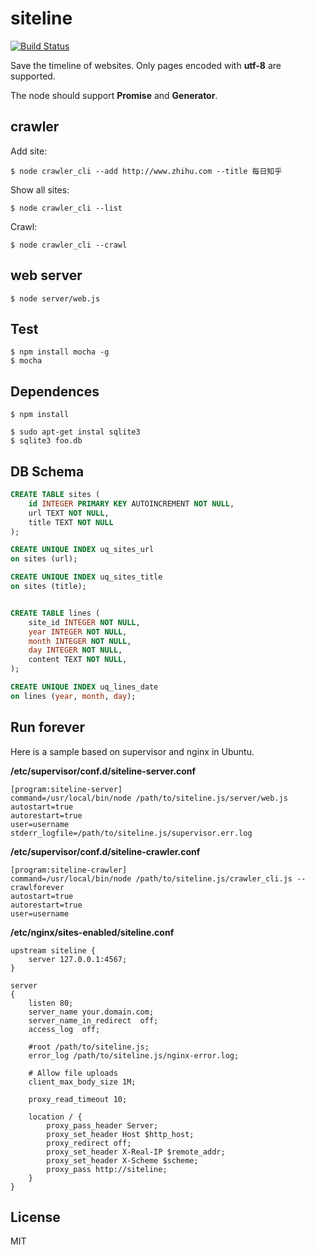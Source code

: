 # siteline

[![Build Status](https://travis-ci.org/someus/siteline.js.svg)](https://travis-ci.org/someus/siteline.js)

Save the timeline of websites. Only pages encoded with **utf-8** are supported.

The node should support **Promise** and **Generator**.

## crawler 

Add site:
```
$ node crawler_cli --add http://www.zhihu.com --title 每日知乎
```

Show all sites:
```
$ node crawler_cli --list
```

Crawl: 
```
$ node crawler_cli --crawl
```


## web server

```
$ node server/web.js
```

## Test

```
$ npm install mocha -g
$ mocha
```


## Dependences
```
$ npm install
```


```
$ sudo apt-get instal sqlite3
$ sqlite3 foo.db
```

## DB Schema
```SQL
CREATE TABLE sites (
    id INTEGER PRIMARY KEY AUTOINCREMENT NOT NULL,
    url TEXT NOT NULL,
    title TEXT NOT NULL
);

CREATE UNIQUE INDEX uq_sites_url
on sites (url);

CREATE UNIQUE INDEX uq_sites_title
on sites (title);


CREATE TABLE lines (
    site_id INTEGER NOT NULL,
    year INTEGER NOT NULL,
    month INTEGER NOT NULL,
    day INTEGER NOT NULL,
    content TEXT NOT NULL,
);

CREATE UNIQUE INDEX uq_lines_date 
on lines (year, month, day);
```

## Run forever
Here is a sample based on supervisor and nginx in Ubuntu.

**/etc/supervisor/conf.d/siteline-server.conf**
```
[program:siteline-server]
command=/usr/local/bin/node /path/to/siteline.js/server/web.js
autostart=true
autorestart=true
user=username
stderr_logfile=/path/to/siteline.js/supervisor.err.log
```

**/etc/supervisor/conf.d/siteline-crawler.conf**
```
[program:siteline-crawler]
command=/usr/local/bin/node /path/to/siteline.js/crawler_cli.js --crawlforever
autostart=true
autorestart=true
user=username
```

**/etc/nginx/sites-enabled/siteline.conf**
```
upstream siteline {
    server 127.0.0.1:4567;
}

server 
{
    listen 80;
    server_name your.domain.com;
    server_name_in_redirect  off;
    access_log  off;
    
    #root /path/to/siteline.js;
    error_log /path/to/siteline.js/nginx-error.log;

    # Allow file uploads
    client_max_body_size 1M;

    proxy_read_timeout 10;

    location / {
        proxy_pass_header Server;
        proxy_set_header Host $http_host;
        proxy_redirect off;
        proxy_set_header X-Real-IP $remote_addr;
        proxy_set_header X-Scheme $scheme;
        proxy_pass http://siteline;
    }
}
```

## License
MIT